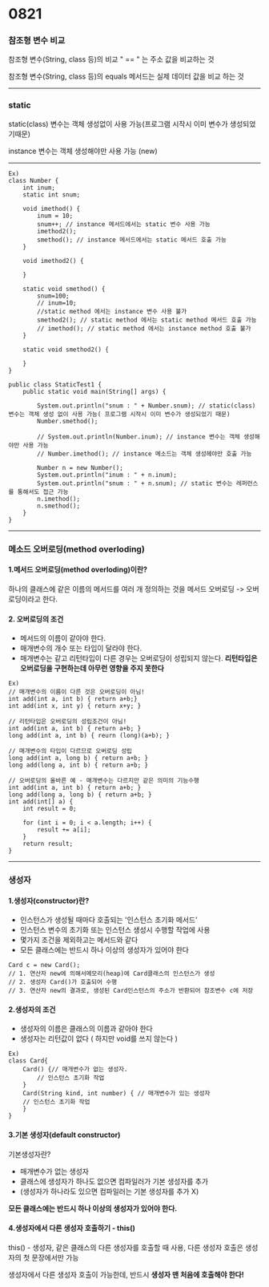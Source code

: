# 0821

### 참조형 변수 비교

참조형 변수(String, class 등)의 비교  " == " 는 주소 값을 비교하는 것

참조형 변수(String, class 등)의 equals 메서드는 실제 데이터 값을 비교 하는 것

---

### static 

static(class) 변수는 객체 생성없이 사용 가능(프로그램 시작시 이미 변수가 생성되었기때문)

instance 변수는 객체 생성해야만 사용 가능 (new)

---


```
Ex)
class Number {
	int inum;
	static int snum;
	
	void imethod() {
		inum = 10;
		snum++; // instance 메서드에서는 static 변수 사용 가능
		imethod2(); 
		smethod(); // instance 메서드에서는 static 메서드 호출 가능
	}
	
	void imethod2() {
		
	}
	
	static void smethod() {
		snum=100;
		// inum=10; 
		//static method 에서는 instance 변수 사용 불가 
		smethod2(); // static method 에서는 static method 메서드 호출 가능
		// imethod(); // static method 에서는 instance method 호출 불가
	}
	
	static void smethod2() {
		
	}
}

public class StaticTest1 {
	public static void main(String[] args) {
		
		System.out.println("snum : " + Number.snum); // static(class) 변수는 객체 생성 없이 사용 가능( 프로그램 시작시 이미 변수가 생성되었기 때문)
		Number.smethod();
		
		// System.out.println(Number.inum); // instance 변수는 객체 생성해야만 사용 가능
		// Number.imethod(); // instance 메소드는 객체 생성헤야만 호출 가능 
		
		Number n = new Number();
		System.out.println("inum : " + n.inum);
		System.out.println("snum : " + n.snum); // static 변수는 레퍼런스를 통해서도 접근 가능
		n.imethod();
		n.smethod();
	}
}
```

---

### 메소드 오버로딩(method overloding)

#### 1.메서드 오버로딩(method overloding)이란?

하나의 클래스에 같은 이름의 메서드를 여러 개 정의하는 것을 메서드 오버로딩 -> 오버로딩이라고 한다.

#### 2. 오버로딩의 조건

* 메서드의 이름이 같아야 한다.
* 매개변수의 개수 또는 타입이 달라야 한다.
* 매개변수는 같고 리턴타입이 다른 경우는 오버로딩이 성립되지 않는다.
**리턴타입은 오버로딩을 구현하는데 아무런 영향을 주지 못한다**

```
Ex)
// 매개변수의 이름이 다른 것은 오버로딩이 아님!
int add(int a, int b) { return a+b;}
int add(int x, int y) { return x+y; }

// 리턴타입은 오버로딩의 성립조건이 아님!
int add(int a, int b) { return a+b; }
long add(int a, int b) { reurn (long)(a+b); }

// 매개변수의 타입이 다르므로 오버로딩 성립
long add(int a, long b) { return a+b; }
long add(long a, int b) { return a+b; }

// 오버로딩의 올바른 예 - 매개변수는 다르지만 같은 의미의 기능수행
int add(int a, int b) { return a+b; }
long add(long a, long b) { return a+b; }
int add(int[] a) {
	int result = 0;

	for (int i = 0; i < a.length; i++) {
		result += a[i];
	}
	return result;
}
```

---

### 생성자

#### 1.생성자(constructor)란?

* 인스턴스가 생성될 때마다 호출되는 '인스턴스 초기화 메서드'
* 인스턴스 변수의 초기화 또는 인스턴스 생성시 수행할 작업에 사용
* 몇가지 조건을 제외하고는 메서드와 같다
* 모든 클래스에는 반드시 하나 이상의 생성자가 있어야 한다

```
Card c = new Card();
// 1. 연산자 new에 의해서메모리(heap)에 Card클래스의 인스턴스가 생성
// 2. 생성자 Card()가 호출되어 수행
// 3. 연산자 new의 결과로, 생성된 Card인스턴스의 주소가 반환되어 참조변수 c에 저장
```

#### 2.생성자의 조건

* 생성자의 이름은 클래스의 이름과 같아야 한다
* 생성자는 리턴값이 없다 ( 하지만 void를 쓰지 않는다 )

```
Ex) 
class Card{ 
	Card() {// 매개변수가 없는 생성자.
		// 인스턴스 초기화 작업
	}
	Card(String kind, int number) { // 매개변수가 있는 생성자
	// 인스턴스 초기화 작업
	}
}
```

#### 3.기본 생성자(default constructor)

기본생성자란?

* 매개변수가 없는 생성자
* 클래스에 생성자가 하나도 없으면 컴파일러가 기본 생성자를 추가 
* (생성자가 하나라도 있으면 컴파일러는 기본 생성자를 추가 X)

**모든 클래스에는 반드시 하나 이상의 생성자가 있어야 한다.**

#### 4.생성자에서 다른 생성자 호출하기 - this()

this() - 생성자, 같은 클래스의 다른 생성자를 호출할 때 사용, 다른 생성자 호출은 생성자의 첫 문장에서만 가능

생성자에서 다른 생성자 호출이 가능한데, 반드시 **생성자 맨 처음에 호출해야 한다!**